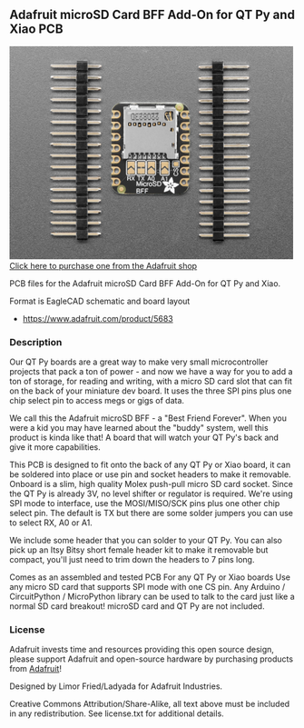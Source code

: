 ## Adafruit microSD Card BFF Add-On for QT Py and Xiao PCB

<a href="http://www.adafruit.com/products/5683"><img src="assets/5683.jpg?raw=true" width="500px"><br/>
Click here to purchase one from the Adafruit shop</a>

PCB files for the Adafruit microSD Card BFF Add-On for QT Py and Xiao. 

Format is EagleCAD schematic and board layout
* https://www.adafruit.com/product/5683

### Description

Our QT Py boards are a great way to make very small microcontroller projects that pack a ton of power - and now we have a way for you to add a ton of storage, for reading and writing, with a micro SD card slot that can fit on the back of your miniature dev board. It uses the three SPI pins plus one chip select pin to access megs or gigs of data.

We call this the Adafruit microSD BFF - a "Best Friend Forever". When you were a kid you may have learned about the "buddy" system, well this product is kinda like that! A board that will watch your QT Py's back and give it more capabilities.

This PCB is designed to fit onto the back of any QT Py or Xiao board, it can be soldered into place or use pin and socket headers to make it removable. Onboard is a slim, high quality Molex push-pull micro SD card socket. Since the QT Py is already 3V, no level shifter or regulator is required. We're using SPI mode to interface, use the MOSI/MISO/SCK pins plus one other chip select pin. The default is TX but there are some solder jumpers you can use to select RX, A0 or A1.

We include some header that you can solder to your QT Py. You can also pick up an Itsy Bitsy short female header kit to make it removable but compact, you'll just need to trim down the headers to 7 pins long.

Comes as an assembled and tested PCB
For any QT Py or Xiao boards
Use any micro SD card that supports SPI mode with one CS pin.
Any Arduino / CircuitPython / MicroPython library can be used to talk to the card just like a normal SD card breakout!
microSD card and QT Py are not included.

### License

Adafruit invests time and resources providing this open source design, please support Adafruit and open-source hardware by purchasing products from [Adafruit](https://www.adafruit.com)!

Designed by Limor Fried/Ladyada for Adafruit Industries.

Creative Commons Attribution/Share-Alike, all text above must be included in any redistribution. 
See license.txt for additional details.
